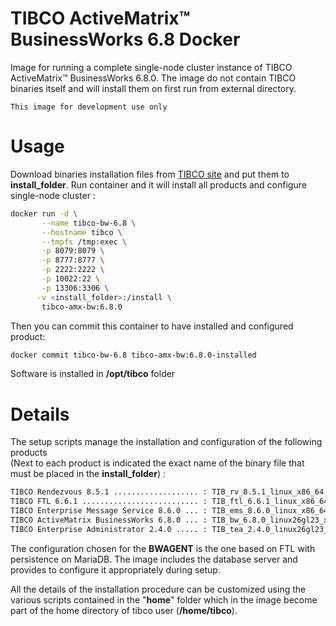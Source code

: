 # TIBCO ActiveMatrix™ BusinessWorks 6.8 Docker

Image for running a complete single-node cluster instance of TIBCO ActiveMatrix™ BusinessWorks 6.8.0. The image do not contain TIBCO binaries itself and will install them on first run from external directory.

``This image for development use only``

# Usage
Download binaries installation files from [TIBCO site](https://edelivery.tibco.com/) and put them to **install_folder**.
Run container and it will install all products and configure single-node cluster :

```sh
docker run -d \
       --name tibco-bw-6.8 \
       --hostname tibco \
       --tmpfs /tmp:exec \
       -p 8079:8079 \
       -p 8777:8777 \
       -p 2222:2222 \
       -p 10022:22 \
       -p 13306:3306 \
      -v <install_folder>:/install \
       tibco-amx-bw:6.8.0
```
Then you can commit this container to have installed and configured product:
```sh
docker commit tibco-bw-6.8 tibco-amx-bw:6.8.0-installed
```
Software is installed in **/opt/tibco** folder

# Details
The setup scripts manage the installation and configuration of the following products <br />
(Next to each product is indicated the exact name of the binary file that must be placed in the **install_folder**) :
```sh
TIBCO Rendezvous 8.5.1 ................... : TIB_rv_8.5.1_linux_x86_64.rpm
TIBCO FTL 6.6.1 .......................... : TIB_ftl_6.6.1_linux_x86_64.zip
TIBCO Enterprise Message Service 8.6.0 ... : TIB_ems_8.6.0_linux_x86_64.zip
TIBCO ActiveMatrix BusinessWorks 6.8.0 ... : TIB_bw_6.8.0_linux26gl23_x86_64.zip
TIBCO Enterprise Administrator 2.4.0 ..... : TIB_tea_2.4.0_linux26gl23_x86_64.zip
```
The configuration chosen for the **BWAGENT** is the one based on FTL with persistence on MariaDB. The image includes the database server and provides to configure it appropriately during setup.

All the details of the installation procedure can be customized using the various scripts contained in the "**home**" folder which in the image become part of the home directory of tibco user (**/home/tibco**).
